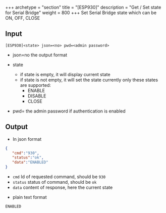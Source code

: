 +++
archetype = "section"
title = "[ESP930]"
description = "Get / Set state for Serial Bridge"
weight = 800
+++
Set Serial Bridge state which can be ON, OFF, CLOSE

## Input
`[ESP930]<state> json=<no> pwd=<admin password>`

* json=no
the output format

* state
  * if state is empty, it will display current state
  * if state is not empty, it will set the state
  currently only these states are supported:
    - ENABLE
    - DISABLE
    - CLOSE

* pwd=<admin password>
the admin password if authentication is enabled


## Output

- In json format

```json
{
   "cmd":"930",
   "status":"ok",
   "data":"ENABLED"
}
```

* `cmd` Id of requested command, should be `930`
* `status` status of command, should be `ok`
* `data` content of response, here the current state

 - plain text format

```Text
ENABLED
```

